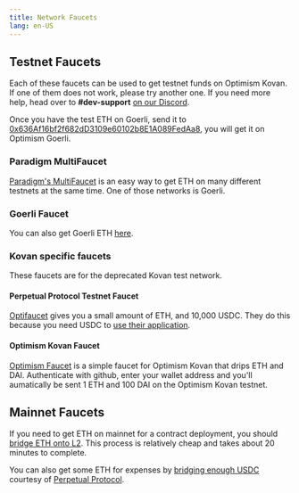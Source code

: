 ```yaml
---
title: Network Faucets 
lang: en-US
---
```


## Testnet Faucets

Each of these faucets can be used to get testnet funds on Optimism Kovan. 
If one of them does not work, please try another one. 
If you need more help, head over to **#dev-support** [on our Discord](https://discord--gateway.optimism.io).

Once you have the test ETH on Goerli, send it to [0x636Af16bf2f682dD3109e60102b8E1A089FedAa8](https://goerli.etherscan.io/address/0x636Af16bf2f682dD3109e60102b8E1A089FedAa8), you will get it on Optimism Goerli.

### Paradigm MultiFaucet

[Paradigm's MultiFaucet](https://faucet.paradigm.xyz/) is an easy way to get ETH on many different testnets at the same time.
One of those networks is Goerli.

### Goerli Faucet

You can also get Goerli ETH [here](https://goerlifaucet.com/).


### Kovan specific faucets

These faucets are for the deprecated Kovan test network.

#### Perpetual Protocol Testnet Faucet

[Optifaucet](https://kovan.optifaucet.com/) gives you a small amount of ETH, and 10,000 USDC. 
They do this because you need USDC to [use their application](https://testnet.perp.exchange/).

#### Optimism Kovan Faucet

[Optimism Faucet](https://optimismfaucet.xyz/) is a simple faucet for Optimism Kovan that drips ETH and DAI. Authenticate with github, enter your wallet address and you'll aumatically be sent 1 ETH and 100 DAI on the Optimism Kovan testnet.


## Mainnet Faucets

If you need to get ETH on mainnet for a contract deployment, you should [bridge ETH onto L2](https://gateway.optimism.io/).
This process is relatively cheap and takes about 20 minutes to complete.

You can also get some ETH for expenses by [bridging enough USDC](https://optifaucet.com/) courtesy of [Perpetual Protocol](https://perp.com/).
